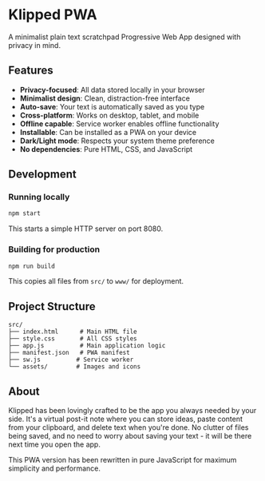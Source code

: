 # Klipped PWA

A minimalist plain text scratchpad Progressive Web App designed with privacy in mind.

## Features

- **Privacy-focused**: All data stored locally in your browser
- **Minimalist design**: Clean, distraction-free interface
- **Auto-save**: Your text is automatically saved as you type
- **Cross-platform**: Works on desktop, tablet, and mobile
- **Offline capable**: Service worker enables offline functionality
- **Installable**: Can be installed as a PWA on your device
- **Dark/Light mode**: Respects your system theme preference
- **No dependencies**: Pure HTML, CSS, and JavaScript

## Development

### Running locally
```bash
npm start
```
This starts a simple HTTP server on port 8080.

### Building for production
```bash
npm run build
```
This copies all files from `src/` to `www/` for deployment.

## Project Structure

```
src/
├── index.html      # Main HTML file
├── style.css       # All CSS styles
├── app.js          # Main application logic
├── manifest.json   # PWA manifest
├── sw.js          # Service worker
└── assets/        # Images and icons
```

## About

Klipped has been lovingly crafted to be the app you always needed by your side. It's a virtual post-it note where you can store ideas, paste content from your clipboard, and delete text when you're done. No clutter of files being saved, and no need to worry about saving your text - it will be there next time you open the app.

This PWA version has been rewritten in pure JavaScript for maximum simplicity and performance.
